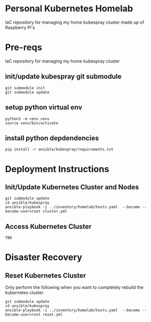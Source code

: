 # Personal Kubernetes Homelab
IaC repository for managing my home kubespray cluster made up of Raspberry Pi's

# Pre-reqs
IaC repository for managing my home kubespray cluster

## init/update kubespray git submodule

```
git submodule init
git submodule update
```

## setup python virtual env

```
python3 -m venv venv
source venv/bin/activate
```

## install python depdendencies

```
pip install -r ansible/kubespray/requirements.txt
```

# Deployment Instructions

## Init/Update Kubernetes Cluster and Nodes

```
git submodule update
cd ansible/kubespray
ansible-playbook -i ../inventory/homelab/hosts.yaml  --become --become-user=root cluster.yml
```


## Access Kubernetes Cluster

```
TBD
```

# Disaster Recovery

## Reset Kubernetes Cluster

Only perform the following when you want to completely rebuild the kubernetes cluster.

```
git submodule update
cd ansible/kubespray
ansible-playbook -i ../inventory/homelab/hosts.yaml  --become --become-user=root reset.yml
```

